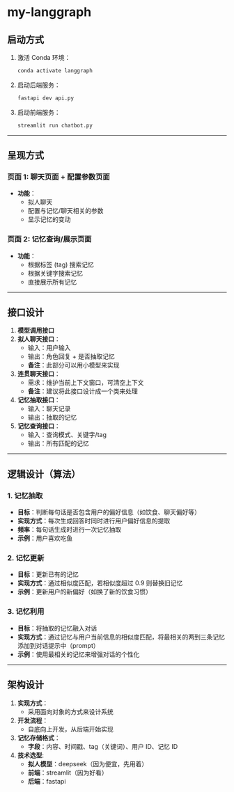 # my-langgraph

## 启动方式

1. 激活 Conda 环境：
    ```bash
    conda activate langgraph
    ```

2. 启动后端服务：
    ```bash
    fastapi dev api.py
    ```

3. 启动前端服务：
    ```bash
    streamlit run chatbot.py
    ```

---

## 呈现方式

### 页面 1: 聊天页面 + 配置参数页面
- **功能**：
    - 拟人聊天
    - 配置与记忆/聊天相关的参数
    - 显示记忆的变动

### 页面 2: 记忆查询/展示页面
- **功能**：
    - 根据标签 (tag) 搜索记忆
    - 根据关键字搜索记忆
    - 直接展示所有记忆

---

## 接口设计

1. **模型调用接口**
2. **拟人聊天接口**：
    - 输入：用户输入
    - 输出：角色回复 + 是否抽取记忆
    - **备注**：此部分可以用小模型来实现
3. **连贯聊天接口**：
    - 需求：维护当前上下文窗口，可清空上下文
    - **备注**：建议将此接口设计成一个类来处理
4. **记忆抽取接口**：
    - 输入：聊天记录
    - 输出：抽取的记忆
5. **记忆查询接口**：
    - 输入：查询模式、关键字/tag
    - 输出：所有匹配的记忆

---

## 逻辑设计（算法）

### 1. 记忆抽取
- **目标**：判断每句话是否包含用户的偏好信息（如饮食、聊天偏好等）
- **实现方式**：每次生成回答时同时进行用户偏好信息的提取
- **频率**：每句话生成时进行一次记忆抽取
- **示例**：用户喜欢吃鱼

### 2. 记忆更新
- **目标**：更新已有的记忆
- **实现方式**：通过相似度匹配，若相似度超过 0.9 则替换旧记忆
- **示例**：更新用户的新偏好（如换了新的饮食习惯）

### 3. 记忆利用
- **目标**：将抽取的记忆融入对话
- **实现方式**：通过记忆与用户当前信息的相似度匹配，将最相关的两到三条记忆添加到对话提示中（prompt）
- **示例**：使用最相关的记忆来增强对话的个性化

---

## 架构设计

1. **实现方式**：
    - 采用面向对象的方式来设计系统
2. **开发流程**：
    - 自底向上开发，从后端开始实现
3. **记忆存储格式**：
    - **字段**：内容、时间戳、tag（关键词）、用户 ID、记忆 ID
4. **技术选型**:
   - **拟人模型**：deepseek（因为便宜，先用着）
   - **前端**：streamlit（因为好看）
   - **后端**：fastapi